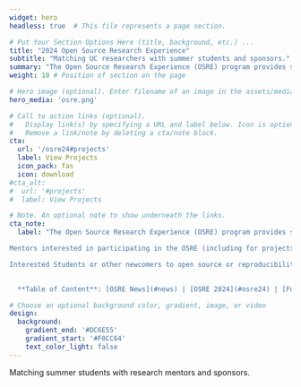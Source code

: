 ```yaml
---
widget: hero
headless: true  # This file represents a page section.

# Put Your Section Options Here (title, background, etc.) ...
title: "2024 Open Source Research Experience"
subtitle: "Matching UC researchers with summer students and sponsors."
summary: "The Open Source Research Experience (OSRE) program provides support for undergraduate and graduate students contributing to open source research efforts. The goal of the program is to seed contributor communities, build community infrastructures and teaching incubator fellows and other UC researchers to effectively lead and delegate. Our participation in the Google Summer of Code is included as part of this mentorship program."
weight: 10 # Position of section on the page

# Hero image (optional). Enter filename of an image in the assets/media/ folder.
hero_media: 'osre.png'

# Call to action links (optional).
#   Display link(s) by specifying a URL and label below. Icon is optional for `cta`.
#   Remove a link/note by deleting a cta/note block.
cta:
  url: '/osre24#projects'
  label: View Projects
  icon_pack: fas
  icon: download
#cta_alt:
#  url: '#projects'
#  label: View Projects

# Note. An optional note to show underneath the links.
cta_note:
  label: "The Open Source Research Experience (OSRE) program provides support for undergraduate and graduate students contributing to open source projects and reproducible research efforts. With its dual focus on both increasing open source communities and making computational research efforts reproducible, the OSRE supports a wide variety of projects. In connection with the OSRE, the UCSC OSPO has taken part in the [Google Summer of Code](https://summerofcode.withgoogle.com) as a mentor organization and managed other sponsored programs such as the NSF funded [Summer of Reproducibility](https://ucsc-ospo.github.io/sor24/).  Information from past OSRE years can be found here: [2023](/osre23) and [2022](https://cross.ucsc.edu/2022-osre/index.html) ([final 2022 reports](/post/20220929)).  

Mentors interested in participating in the OSRE (including for projects relevant to GSoC and the SoR) can [post their project ideas](https://ucsc-ospo.github.io/osredocs/formentors/) for students to review. [Project ideas](#projects) are short abstracts that provide an overview of the tasks students will accomplish over the summer.  See [mentor page](#formentors) for more details.

Interested Students or other newcomers to open source or reproducibility should review these project ideas and work with mentors to develop a full proposal. Student projects are due by April 4, 2024. See [student information page](#forstudents) for more details.

  
  **Table of Content**: [OSRE News](#news) | [OSRE 2024](#osre24) | [For students](#forstudents) | [Student pages](#studentpages) | [For mentors](#formentors) | [For sponsors](#forsponsors) | [Timeline](#timeline) | [Projects](#projects) | [Tag cloud](#tags) | [Mentors and Contributors](#mentors)"

# Choose an optional background color, gradient, image, or video
design:
  background:
    gradient_end: '#DC6E55'
    gradient_start: '#F0CC64'
    text_color_light: false
---
```


Matching summer students with research mentors and sponsors.
